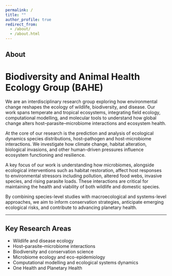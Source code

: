 ```yaml
---
permalink: /
title: ""
author_profile: true
redirect_from: 
  - /about/
  - /about.html
---
```


## About

# Biodiversity and Animal Health Ecology Group (BAHE)

We are an interdisciplinary research group exploring how environmental change reshapes the ecology of wildlife, biodiversity, and disease. Our work spans temperate and tropical ecosystems, integrating field ecology, computational modelling, and molecular tools to understand how global change alters host–parasite–microbiome interactions and ecosystem health.

At the core of our research is the prediction and analysis of ecological dynamics species distributions, host–pathogen and host-microbiome interactions. We investigate how climate change, habitat alteration, biological invasions, and other human-driven pressures influence ecosystem functioning and resilience.

A key focus of our work is understanding how microbiomes, alongside ecological interventions such as habitat restoration, affect host responses to environmental stressors including pollution, altered food webs, invasive species, and rising parasite loads. These interactions are critical for maintaining the health and viability of both wildlife and domestic species.

By combining species-level studies with macroecological and systems-level approaches, we aim to inform conservation strategies, anticipate emerging ecological risks, and contribute to advancing planetary health.

---
## Key Research Areas

- Wildlife and disease ecology
- Host–parasite–microbiome interactions
- Biodiversity and conservation science
- Microbiome ecology and eco-epidemiology
- Computational modelling and ecological systems dynamics
- One Health and Planetary Health

